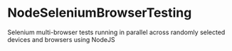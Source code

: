# NodeSeleniumBrowserTesting
Selenium multi-browser tests running in parallel across randomly selected devices and browsers using NodeJS
